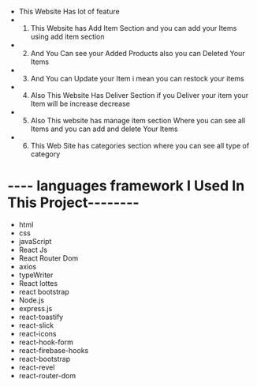 
* This Website Has lot of feature 
* 1. This Website has Add Item Section and you can add your Items using add item section
* 2. And You Can see your Added Products also you can Deleted Your Items 
* 3. And You can Update your Item i mean you can restock your items 
* 4. Also This Website Has Deliver Section if you Deliver your item your Item will be increase decrease 
* 5. Also This website has manage item section Where you can see all Items and you can add and delete Your Items
* 6. This Web Site has categories section where you can see all type of category 
# ---- languages  framework I Used In This Project--------
* html
* css
* javaScript
* React Js 
* React Router Dom
* axios 
* typeWriter
* React lottes
* react bootstrap
* Node.js
* express.js
* react-toastify 
* react-slick 
* react-icons 
* react-hook-form 
* react-firebase-hooks 
* react-bootstrap
* react-revel
* react-router-dom